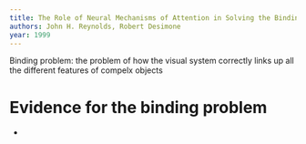 ```yaml
---
title: The Role of Neural Mechanisms of Attention in Solving the Binding Problem
authors: John H. Reynolds, Robert Desimone
year: 1999
---
```


Binding problem: the problem of how the visual system correctly links up all the different features of compelx objects

# Evidence for the binding problem

- 